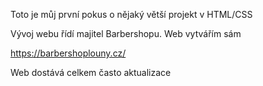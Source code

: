 Toto je můj první pokus o nějaký větší projekt v HTML/CSS


Vývoj webu řídí majitel Barbershopu. Web vytvářím sám

https://barbershoplouny.cz/


Web dostává celkem často aktualizace
